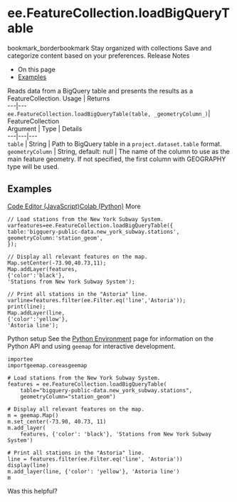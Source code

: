  
#  ee.FeatureCollection.loadBigQueryTable
bookmark_borderbookmark Stay organized with collections  Save and categorize content based on your preferences.
Release Notes 
  * On this page
  * [Examples](https://developers.google.com/earth-engine/apidocs/ee-featurecollection-loadbigquerytable#examples)


Reads data from a BigQuery table and presents the results as a FeatureCollection.
Usage | Returns  
---|---  
`ee.FeatureCollection.loadBigQueryTable(table, _geometryColumn_)`|  FeatureCollection  
Argument | Type | Details  
---|---|---  
`table` | String | Path to BigQuery table in a `project.dataset.table` format.  
`geometryColumn` | String, default: null | The name of the column to use as the main feature geometry. If not specified, the first column with GEOGRAPHY type will be used.  
## Examples
[Code Editor (JavaScript)](https://developers.google.com/earth-engine/apidocs/ee-featurecollection-loadbigquerytable#code-editor-javascript-sample)[Colab (Python)](https://developers.google.com/earth-engine/apidocs/ee-featurecollection-loadbigquerytable#colab-python-sample) More
```
// Load stations from the New York Subway System.
varfeatures=ee.FeatureCollection.loadBigQueryTable({
table:'bigquery-public-data.new_york_subway.stations',
geometryColumn:'station_geom',
});

// Display all relevant features on the map.
Map.setCenter(-73.90,40.73,11);
Map.addLayer(features,
{'color':'black'},
'Stations from New York Subway System');

// Print all stations in the "Astoria" line.
varline=features.filter(ee.Filter.eq('line','Astoria'));
print(line);
Map.addLayer(line,
{'color':'yellow'},
'Astoria line');
```
Python setup
See the [ Python Environment](https://developers.google.com/earth-engine/guides/python_install) page for information on the Python API and using `geemap` for interactive development.
```
importee
importgeemap.coreasgeemap
```
```
# Load stations from the New York Subway System.
features = ee.FeatureCollection.loadBigQueryTable(
    table="bigquery-public-data.new_york_subway.stations",
    geometryColumn="station_geom")

# Display all relevant features on the map.
m = geemap.Map()
m.set_center(-73.90, 40.73, 11)
m.add_layer(
    features, {'color': 'black'}, 'Stations from New York Subway System')

# Print all stations in the "Astoria" line.
line = features.filter(ee.Filter.eq('line', 'Astoria'))
display(line)
m.add_layer(line, {'color': 'yellow'}, 'Astoria line')
m
```

Was this helpful?
